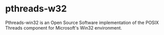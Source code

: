 # pthreads-w32
Pthreads-win32 is an Open Source Software implementation of the POSIX Threads component for Microsoft's Win32 environment.
